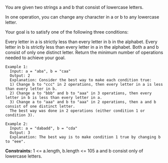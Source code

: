 You are given two strings a and b that consist of lowercase letters. 

In one operation, you can change any character in a or b to any lowercase letter.

Your goal is to satisfy one of the following three conditions:

Every letter in a is strictly less than every letter in b in the alphabet.
Every letter in b is strictly less than every letter in a in the alphabet.
Both a and b consist of only one distinct letter.
Return the minimum number of operations needed to achieve your goal.

 
```
Example 1:
  Input: a = "aba", b = "caa"
  Output: 2
  Explanation: Consider the best way to make each condition true:
  1) Change b to "ccc" in 2 operations, then every letter in a is less than every letter in b.
  2) Change a to "bbb" and b to "aaa" in 3 operations, then every letter in b is less than every letter in a.
  3) Change a to "aaa" and b to "aaa" in 2 operations, then a and b consist of one distinct letter.
  The best way was done in 2 operations (either condition 1 or condition 3).

Example 2:
  Input: a = "dabadd", b = "cda"
  Output: 3
  Explanation: The best way is to make condition 1 true by changing b to "eee".
```


**Constraints:**
  1 <= a.length, b.length <= 105
  a and b consist only of lowercase letters.
